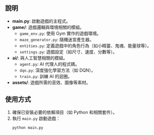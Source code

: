 
## 說明

- **main.py**: 啟動遊戲的主程式。
- **game/**: 遊戲邏輯與環境相關的模組。
  - `game_env.py`: 使用 Gym 實作的遊戲環境。
  - `maze_generator.py`: 隨機迷宮產生器。
  - `entities.py`: 定義遊戲中的角色行為（如小精靈、鬼魂、能量球等）。
  - `settings.py`: 遊戲設定（如尺寸、速度、分數等）。
- **ai/**: 與人工智慧相關的模組。
  - `agent.py`: AI 代理人的程式碼。
  - `dqn.py`: 深度強化學習方法（如 DQN）。
  - `train.py`: 訓練 AI 的迴圈。
- **assets/**: 遊戲所需的音效、圖像等素材。

## 使用方式

1. 確保已安裝必要的依賴項目（如 Python 和相關套件）。
2. 執行 `main.py` 啟動遊戲：
   ```bash
   python main.py